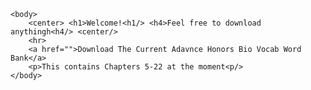<html>
	<head>
		<title>Welcome To My Page!</title>
	</head>

	<body>
        <center> <h1>Welcome!<h1/> <h4>Feel free to download anythingh<h4/> <center/>
        <hr>
        <a href="">Download The Current Adavnce Honors Bio Vocab Word Bank</a>
        <p>This contains Chapters 5-22 at the moment<p/>
	</body>

</html>
